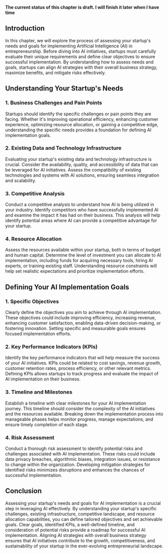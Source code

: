 **The current status of this chapter is draft. I will finish it later when I have time**

Introduction
------------

In this chapter, we will explore the process of assessing your startup's needs and goals for implementing Artificial Intelligence (AI) in entrepreneurship. Before diving into AI initiatives, startups must carefully evaluate their unique requirements and define clear objectives to ensure successful implementation. By understanding how to assess needs and goals, startups can align AI strategies with their overall business strategy, maximize benefits, and mitigate risks effectively.

Understanding Your Startup's Needs
----------------------------------

### 1. Business Challenges and Pain Points

Startups should identify the specific challenges or pain points they are facing. Whether it's improving operational efficiency, enhancing customer experience, optimizing resource allocation, or gaining a competitive edge, understanding the specific needs provides a foundation for defining AI implementation goals.

### 2. Existing Data and Technology Infrastructure

Evaluating your startup's existing data and technology infrastructure is crucial. Consider the availability, quality, and accessibility of data that can be leveraged for AI initiatives. Assess the compatibility of existing technologies and systems with AI solutions, ensuring seamless integration and scalability.

### 3. Competitive Analysis

Conduct a competitive analysis to understand how AI is being utilized in your industry. Identify competitors who have successfully implemented AI and examine the impact it has had on their business. This analysis will help identify potential areas where AI can provide a competitive advantage for your startup.

### 4. Resource Allocation

Assess the resources available within your startup, both in terms of budget and human capital. Determine the level of investment you can allocate to AI implementation, including funds for acquiring necessary tools, hiring AI experts, or training existing staff. Understanding resource constraints will help set realistic expectations and prioritize implementation efforts.

Defining Your AI Implementation Goals
-------------------------------------

### 1. Specific Objectives

Clearly define the objectives you aim to achieve through AI implementation. These objectives could include improving efficiency, increasing revenue, enhancing customer satisfaction, enabling data-driven decision-making, or fostering innovation. Setting specific and measurable goals ensures focused implementation efforts.

### 2. Key Performance Indicators (KPIs)

Identify the key performance indicators that will help measure the success of your AI initiatives. KPIs could be related to cost savings, revenue growth, customer retention rates, process efficiency, or other relevant metrics. Defining KPIs allows startups to track progress and evaluate the impact of AI implementation on their business.

### 3. Timeline and Milestones

Establish a timeline with clear milestones for your AI implementation journey. This timeline should consider the complexity of the AI initiatives and the resources available. Breaking down the implementation process into manageable phases helps monitor progress, manage expectations, and ensure timely completion of each stage.

### 4. Risk Assessment

Conduct a thorough risk assessment to identify potential risks and challenges associated with AI implementation. These risks could include data privacy breaches, algorithmic biases, integration issues, or resistance to change within the organization. Developing mitigation strategies for identified risks minimizes disruptions and enhances the chances of successful implementation.

Conclusion
----------

Assessing your startup's needs and goals for AI implementation is a crucial step in leveraging AI effectively. By understanding your startup's specific challenges, existing infrastructure, competitive landscape, and resource allocation capabilities, you can define tailored objectives and set achievable goals. Clear goals, identified KPIs, a well-defined timeline, and consideration of potential risks provide a roadmap for successful AI implementation. Aligning AI strategies with overall business strategy ensures that AI initiatives contribute to the growth, competitiveness, and sustainability of your startup in the ever-evolving entrepreneurial landscape.
